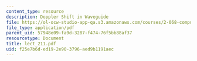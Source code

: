 ```yaml
---
content_type: resource
description: Doppler Shift in Waveguide
file: https://ol-ocw-studio-app-qa.s3.amazonaws.com/courses/2-068-computational-ocean-acoustics-13-853-spring-2003/f25e7b6ded192e903796aed9b1191aec_lect_211.pdf
file_type: application/pdf
parent_uid: 57948e09-fa9d-3287-f474-76f5bb88af37
resourcetype: Document
title: lect_211.pdf
uid: f25e7b6d-ed19-2e90-3796-aed9b1191aec
---
```

